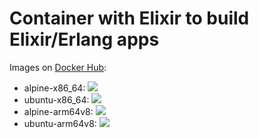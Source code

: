# Container with Elixir to build Elixir/Erlang apps

Images on [Docker Hub](https://hub.docker.com/r/graffic/elixir/tags/):
* alpine-x86_64: [![](https://images.microbadger.com/badges/image/graffic/elixir:alpine-x86_64.svg)](https://microbadger.com/images/graffic/elixir:alpine-x86_64)
* ubuntu-x86_64: [![](https://images.microbadger.com/badges/image/graffic/elixir:ubuntu-x86_64.svg)](https://microbadger.com/images/graffic/elixir:ubuntu-x86_64)
* alpine-arm64v8: [![](https://images.microbadger.com/badges/image/graffic/elixir:alpine-arm64v8.svg)](https://microbadger.com/images/graffic/elixir:alpine-arm64v8)
* ubuntu-arm64v8: [![](https://images.microbadger.com/badges/image/graffic/elixir:ubuntu-arm64v8.svg)](https://microbadger.com/images/graffic/elixir:ubuntu-arm64v8)